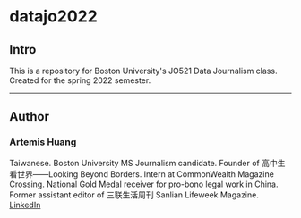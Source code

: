 # datajo2022
## Intro
This is a repository for Boston University's JO521 Data Journalism class.
Created for the spring 2022 semester.
<!-- blank line -->
----
<!-- blank line -->
## Author
### Artemis Huang
Taiwanese.
Boston University MS Journalism candidate.
Founder of 高中生看世界——Looking Beyond Borders.
Intern at CommonWealth Magazine Crossing.
National Gold Medal receiver for pro-bono legal work in China.
Former assistant editor of 三联生活周刊 Sanlian Lifeweek Magazine.
[LinkedIn](http://linkedin.com/in/artemis-huang/)
